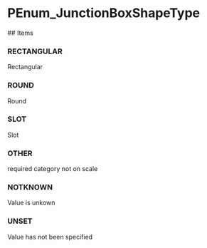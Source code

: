# PEnum_JunctionBoxShapeType

<!-- end of definition -->## Items

### RECTANGULAR
Rectangular

### ROUND
Round

### SLOT
Slot

### OTHER
required category not on scale

### NOTKNOWN
Value is unkown

### UNSET
Value has not been specified
